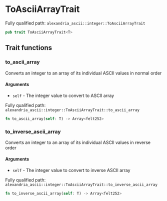 # ToAsciiArrayTrait

Fully qualified path: `alexandria_ascii::integer::ToAsciiArrayTrait`

```rust
pub trait ToAsciiArrayTrait<T>
```

## Trait functions

### to_ascii_array

Converts an integer to an array of its individual ASCII values in normal order

#### Arguments

- `self` - The integer value to convert to ASCII array

Fully qualified path: `alexandria_ascii::integer::ToAsciiArrayTrait::to_ascii_array`

```rust
fn to_ascii_array(self: T) -> Array<felt252>
```

### to_inverse_ascii_array

Converts an integer to an array of its individual ASCII values in reverse order

#### Arguments

- `self` - The integer value to convert to inverse ASCII array

Fully qualified path: `alexandria_ascii::integer::ToAsciiArrayTrait::to_inverse_ascii_array`

```rust
fn to_inverse_ascii_array(self: T) -> Array<felt252>
```

